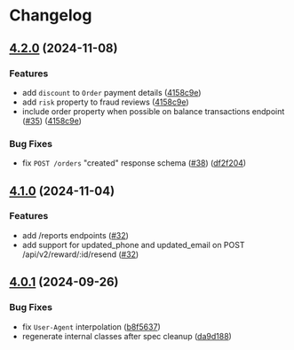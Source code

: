 # Changelog

## [4.2.0](https://github.com/tremendous-rewards/tremendous-python/compare/tremendous-python-v4.1.0...tremendous-python-v4.2.0) (2024-11-08)


### Features

* add `discount` to `Order` payment details ([4158c9e](https://github.com/tremendous-rewards/tremendous-python/commit/4158c9e5bbf86e0443bd02ca6f3971af76cedde9))
* add `risk` property to fraud reviews ([4158c9e](https://github.com/tremendous-rewards/tremendous-python/commit/4158c9e5bbf86e0443bd02ca6f3971af76cedde9))
* include order property when possible on balance transactions endpoint ([#35](https://github.com/tremendous-rewards/tremendous-python/issues/35)) ([4158c9e](https://github.com/tremendous-rewards/tremendous-python/commit/4158c9e5bbf86e0443bd02ca6f3971af76cedde9))


### Bug Fixes

* fix `POST /orders` "created" response schema ([#38](https://github.com/tremendous-rewards/tremendous-python/issues/38)) ([df2f204](https://github.com/tremendous-rewards/tremendous-python/commit/df2f204330a47d9968cd8a731eadf99e8c263130))

## [4.1.0](https://github.com/tremendous-rewards/tremendous-python/compare/tremendous-python-v4.0.1...tremendous-python-v4.1.0) (2024-11-04)


### Features

* add /reports endpoints ([#32](https://github.com/tremendous-rewards/tremendous-python/commit/a8419dddbbaa872fab7a556a47aec0672b4fdb3b))
* add support for updated_phone and updated_email on POST /api/v2/reward/:id/resend ([#32](https://github.com/tremendous-rewards/tremendous-python/commit/a8419dddbbaa872fab7a556a47aec0672b4fdb3b))

## [4.0.1](https://github.com/tremendous-rewards/tremendous-python/compare/tremendous-python-v4.0.0...tremendous-python-v4.0.1) (2024-09-26)


### Bug Fixes

* fix `User-Agent` interpolation ([b8f5637](https://github.com/tremendous-rewards/tremendous-python/commit/b8f56375c51d48ea5636535e585937f244df1bbb))
* regenerate internal classes after spec cleanup ([da9d188](https://github.com/tremendous-rewards/tremendous-python/commit/da9d188f12df022cf245babfd323b00ff4591cbc))
